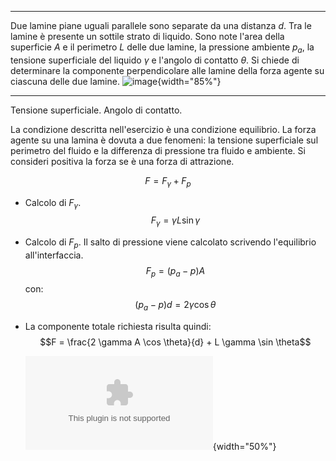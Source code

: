   --------------------------------------------------------------------------------------------------------------------------------------------------------------------------------------------------------------------------------------------------------------------------------------------------------------------------------------------------------------------------------------------------------------------------------------- --------------------------------------
   Due lamine piane uguali parallele sono separate da una distanza $d$. Tra le lamine è presente un sottile strato di liquido. Sono note l'area della superficie $A$ e il perimetro $L$ delle due lamine, la pressione ambiente $p_a$, la tensione superficiale del liquido $\gamma$ e l'angolo di contatto $\theta$. Si chiede di determinare la componente perpendicolare alle lamine della forza agente su ciascuna delle due lamine.   ![image](./fig/Plates4){width="85%"}
  --------------------------------------------------------------------------------------------------------------------------------------------------------------------------------------------------------------------------------------------------------------------------------------------------------------------------------------------------------------------------------------------------------------------------------------- --------------------------------------

Tensione superficiale. Angolo di contatto.

La condizione descritta nell'esercizio è una condizione equilibrio. La
forza agente su una lamina è dovuta a due fenomeni: la tensione
superficiale sul perimetro del fluido e la differenza di pressione tra
fluido e ambiente. Si consideri positiva la forza se è una forza di
attrazione.

$$F = F_\gamma + F_p$$

-   Calcolo di $F_\gamma$. $$F_\gamma = \gamma L \sin\gamma$$

-   Calcolo di $F_p$. Il salto di pressione viene calcolato scrivendo
    l'equilibrio all'interfaccia. $$F_p = (p_a - p) A$$ con:
    $$(p_a - p) d = 2 \gamma \cos \theta$$

-   La componente totale richiesta risulta quindi:
    $$F = \frac{2 \gamma A \cos \theta}{d} + L \gamma \sin \theta$$

    ![image](./fig/sup01.eps){width="50%"}
